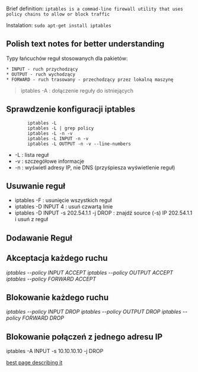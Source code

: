 Brief definition:
    `iptables is a commad-line firewall utility that uses policy chains to allow or block traffic`

Instalation:
    `sudo apt-get install iptables`


Polish text notes for better understanding
------------------------------------------

Typy łańcuchów reguł stosowanych dla pakietów:

    * INPUT - ruch przychodzący
    * OUTPUT - ruch wychodzący
    * FORWARD - ruch trasowany - przechodzący przez lokalną maszynę

> iptables -A : dołączenie reguły do istniejących

Sprawdzenie konfiguracji iptables
--------------------------
            iptables -L
            iptables -L | grep policy
            iptables -L -n -v
            iptables -L INPUT -n -v
            iptables -L OUTPUT -n -v --line-numbers

* -L : lista reguł
* -v : szczegółowe informacje
* -n : wyświetl adresy IP, nie DNS (przyśpiesza wyświetlenie reguł)

Usuwanie reguł 
---------------------------------

* iptables -F : usunięcie wszystkich reguł
* iptables -D INPUT 4 : usuń czwartą linie
* iptables -D INPUT -s 202.54.1.1 -j DROP : znajdź source (-s) IP 202.54.1.1 i usuń z reguł 

Dodawanie Reguł
-------------------------------------


Akceptacja każdego ruchu
----------------------------
_iptables --policy INPUT ACCEPT_
_iptables --policy OUTPUT ACCEPT_
_iptables --policy FORWARD ACCEPT_

Blokowanie każdego ruchu
-----------------------------------
_iptables --policy INPUT DROP_
_iptables --policy OUTPUT DROP_
_iptables --policy FORWARD DROP_


Blokowanie połączeń z jednego adresu IP
----------------------------------------

iptables -A INPUT -s 10.10.10.10 -j DROP            

[best page describing it](https://www.cyberciti.biz/tips/linux-iptables-examples.html)
